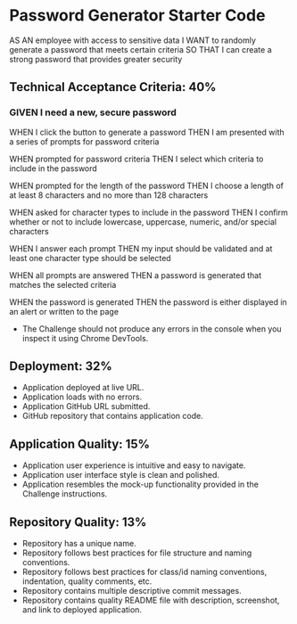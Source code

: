 
# Password Generator Starter Code
AS AN employee with access to sensitive data
I WANT to randomly generate a password that meets certain criteria
SO THAT I can create a strong password that provides greater security


## Technical Acceptance Criteria: 40%

### GIVEN I need a new, secure password

WHEN I click the button to generate a password
THEN I am presented with a series of prompts for password criteria

WHEN prompted for password criteria
THEN I select which criteria to include in the password

WHEN prompted for the length of the password
THEN I choose a length of at least 8 characters and no more than 128 characters

WHEN asked for character types to include in the password
THEN I confirm whether or not to include lowercase, uppercase, numeric, and/or special characters

WHEN I answer each prompt
THEN my input should be validated and at least one character type should be selected

WHEN all prompts are answered
THEN a password is generated that matches the selected criteria

WHEN the password is generated
THEN the password is either displayed in an alert or written to the page

- The Challenge should not produce any errors in the console when you inspect it using Chrome DevTools.

## Deployment: 32%

- Application deployed at live URL.
- Application loads with no errors.
- Application GitHub URL submitted.
- GitHub repository that contains application code.

## Application Quality: 15%

- Application user experience is intuitive and easy to navigate.
- Application user interface style is clean and polished.
- Application resembles the mock-up functionality provided in the Challenge instructions.

## Repository Quality: 13%

- Repository has a unique name.
- Repository follows best practices for file structure and naming conventions.
- Repository follows best practices for class/id naming conventions, indentation, quality comments, etc.
- Repository contains multiple descriptive commit messages.
- Repository contains quality README file with description, screenshot, and link to deployed application.

